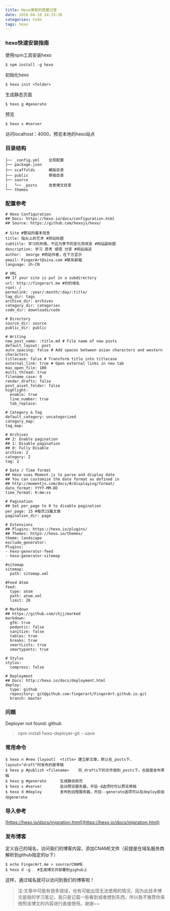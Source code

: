 ```yaml
---
title: Hexo博客的搭建记录
date: 2016-04-18 14:33:26
categories: Code
tags: hexo
---
```


### hexo快速安装指南

使用npm工具安装hexo

```
$ npm install -g hexo
```

初始化hexo

``` 
$ hexo init <folder>
```

生成静态页面

```
$ hexo g #generate
```

预览

```
$ hexo s #server
```

访问localhost：4000，预览本地的hexo站点

<!-- more -->

### 目录结构

```
├── _config.yml    全局配置
├── package.json
├── scaffolds      模版目录
├── public         草稿目录
├── source
|   └── _posts     发表博文目录
└── themes
```

### 配置参考

```
# Hexo Configuration
## Docs: https://hexo.io/docs/configuration.html
## Source: https://github.com/hexojs/hexo/

# Site #整站的基本信息
title: 指尖上的艺术 #网站标题
subtitle: 学习的热情，不应为季节的变化而改变 #网站副标题
description: 学习 思考 感悟 分享 #网站描述
author:  George #网站作者，在下方显示
email: FingerArt@sina.com #联系邮箱
language: zh-CN

# URL
## If your site is put in a subdirectory
url: http://fingerart.me #你的域名
root: /
permalink: :year/:month/:day/:title/
tag_dir: tags
archive_dir: archives
category_dir: categories
code_dir: downloads/code

# Directory
source_dir: source
public_dir: public

# Writing
new_post_name: :title.md # File name of new posts
default_layout: post
auto_spacing: false # Add spaces between asian characters and western characters
titlecase: false # Transform title into titlecase
external_link: true # Open external links in new tab
max_open_file: 100
multi_thread: true
filename_case: 0
render_drafts: false
post_asset_folder: false
highlight:
  enable: true
  line_number: true
  tab_replace:

# Category & Tag
default_category: uncategorized
category_map:
tag_map:

# Archives
## 2: Enable pagination
## 1: Disable pagination
## 0: Fully Disable
archive: 2
category: 2
tag: 2

# Date / Time format
## Hexo uses Moment.js to parse and display date
## You can customize the date format as defined in
## http://momentjs.com/docs/#/displaying/format/
date_format: YYYY-MM-DD
time_format: H:mm:ss

# Pagination
## Set per_page to 0 to disable pagination
per_page: 15 #每页15篇文章
pagination_dir: page

# Extensions
## Plugins: https://hexo.io/plugins/
## Themes: https://hexo.io/themes/
theme: landscape
exclude_generator:
Plugins:
- hexo-generator-feed
- hexo-generator-sitemap

#sitemap
sitemap:
  path: sitemap.xml

#Feed Atom
feed:
  type: atom
  path: atom.xml
  limit: 20

# Markdown
## https://github.com/chjj/marked
markdown:
  gfm: true
  pedantic: false
  sanitize: false
  tables: true
  breaks: true
  smartLists: true
  smartypants: true

# Stylus
stylus:
  compress: false

# Deployment
## Docs: http://hexo.io/docs/deployment.html
deploy:
  type: github
  repository: git@github.com:fingerart/FingerArt.github.io.git
  branch: master
```

### 问题

Deployer not found: github

> npm install hexo-deployer-git --save

### 常用命令

```
$ hexo n #new [layout]	<title>	建立新文章，默认在_posts下，layout="draft"时发布的是草稿
$ hexo p #publish <filename>	将_drafts下的文件放到_posts下，也就是发布草稿
$ hexo g #generate		生成静态网页
$ hexo s #server		启动预览服务器，开启-d选项时可以预览草稿
$ hexo d #deploy		发布到远程服务器，开启--generate选项可以在deploy前自动generate
```

### 导入参考

[https://hexo.io/docs/migration.html](https://hexo.io/docs/migration.html)

### 发布博客

定义自己的域名，访问我们的博客内容，添加CNAME文件（前提是在域名服务商解析到github指定的ip下）

```
$ echo FingerArt.me > source/CNAME
$ hexo d -g   #生成博文并部署到gighub上
```

这样，通过域名就可以访问到我们的博客啦！

> 注:文章中可能有很多错误，也有可能出现无法使用的情况，因为此技术博文是我的学习笔记，我只是记载一些看到或者想到东西，所以我不推荐你来按照该博文的内容进行直接使用。谢谢~~